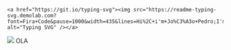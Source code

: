     <a href="https://git.io/typing-svg"><img src="https://readme-typing-svg.demolab.com?font=Fira+Code&pause=1000&width=435&lines=Hi%2C+i'm+Jo%C3%A3o+Pedro;I'm+Computer+Science+student" alt="Typing SVG" /></a>
<div>
  <img src = "https://cdn.discordapp.com/attachments/1082383095078076509/1131355574613856326/4031abad70acc46069766c4c7a228bef.gif"  display: flex></img>
  <p display:="" flex;="" style="
    display: inline;
">OLA </p>
</div>
